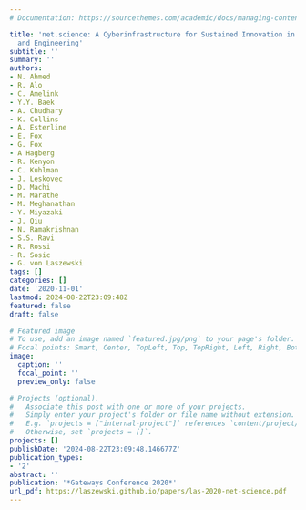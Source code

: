 ```yaml
---
# Documentation: https://sourcethemes.com/academic/docs/managing-content/

title: 'net.science: A Cyberinfrastructure for Sustained Innovation in Network Science
  and Engineering'
subtitle: ''
summary: ''
authors:
- N. Ahmed
- R. Alo
- C. Amelink
- Y.Y. Baek
- A. Chudhary
- K. Collins
- A. Esterline
- E. Fox
- G. Fox
- A Hagberg
- R. Kenyon
- C. Kuhlman
- J. Leskovec
- D. Machi
- M. Marathe
- M. Meghanathan
- Y. Miyazaki
- J. Qiu
- N. Ramakrishnan
- S.S. Ravi
- R. Rossi
- R. Sosic
- G. von Laszewski
tags: []
categories: []
date: '2020-11-01'
lastmod: 2024-08-22T23:09:48Z
featured: false
draft: false

# Featured image
# To use, add an image named `featured.jpg/png` to your page's folder.
# Focal points: Smart, Center, TopLeft, Top, TopRight, Left, Right, BottomLeft, Bottom, BottomRight.
image:
  caption: ''
  focal_point: ''
  preview_only: false

# Projects (optional).
#   Associate this post with one or more of your projects.
#   Simply enter your project's folder or file name without extension.
#   E.g. `projects = ["internal-project"]` references `content/project/deep-learning/index.md`.
#   Otherwise, set `projects = []`.
projects: []
publishDate: '2024-08-22T23:09:48.146677Z'
publication_types:
- '2'
abstract: ''
publication: '*Gateways Conference 2020*'
url_pdf: https://laszewski.github.io/papers/las-2020-net-science.pdf
---
```

